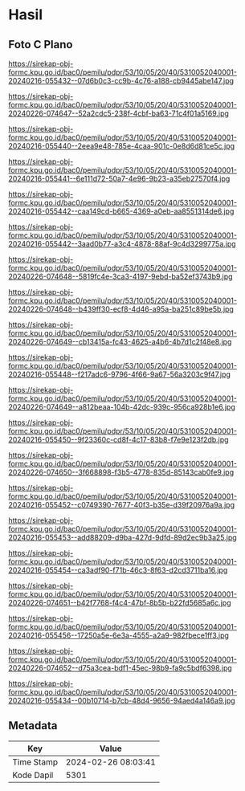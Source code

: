 # Hasil

## Foto C Plano

https://sirekap-obj-formc.kpu.go.id/bac0/pemilu/pdpr/53/10/05/20/40/5310052040001-20240216-055432--07d6b0c3-cc9b-4c76-a188-cb9445abe147.jpg

https://sirekap-obj-formc.kpu.go.id/bac0/pemilu/pdpr/53/10/05/20/40/5310052040001-20240226-074647--52a2cdc5-238f-4cbf-ba63-71c4f01a5169.jpg

https://sirekap-obj-formc.kpu.go.id/bac0/pemilu/pdpr/53/10/05/20/40/5310052040001-20240216-055440--2eea9e48-785e-4caa-901c-0e8d6d81ce5c.jpg

https://sirekap-obj-formc.kpu.go.id/bac0/pemilu/pdpr/53/10/05/20/40/5310052040001-20240216-055441--6e111d72-50a7-4e96-9b23-a35eb27570f4.jpg

https://sirekap-obj-formc.kpu.go.id/bac0/pemilu/pdpr/53/10/05/20/40/5310052040001-20240216-055442--caa149cd-b665-4369-a0eb-aa8551314de6.jpg

https://sirekap-obj-formc.kpu.go.id/bac0/pemilu/pdpr/53/10/05/20/40/5310052040001-20240216-055442--3aad0b77-a3c4-4878-88af-9c4d3299775a.jpg

https://sirekap-obj-formc.kpu.go.id/bac0/pemilu/pdpr/53/10/05/20/40/5310052040001-20240226-074648--5819fc4e-3ca3-4197-9ebd-ba52ef3743b9.jpg

https://sirekap-obj-formc.kpu.go.id/bac0/pemilu/pdpr/53/10/05/20/40/5310052040001-20240226-074648--b439ff30-ecf8-4d46-a95a-ba251c89be5b.jpg

https://sirekap-obj-formc.kpu.go.id/bac0/pemilu/pdpr/53/10/05/20/40/5310052040001-20240226-074649--cb13415a-fc43-4625-a4b6-4b7d1c2f48e8.jpg

https://sirekap-obj-formc.kpu.go.id/bac0/pemilu/pdpr/53/10/05/20/40/5310052040001-20240216-055448--f217adc6-9796-4f66-9a67-56a3203c9f47.jpg

https://sirekap-obj-formc.kpu.go.id/bac0/pemilu/pdpr/53/10/05/20/40/5310052040001-20240226-074649--a812beaa-104b-42dc-939c-956ca928b1e6.jpg

https://sirekap-obj-formc.kpu.go.id/bac0/pemilu/pdpr/53/10/05/20/40/5310052040001-20240216-055450--9f23360c-cd8f-4c17-83b8-f7e9e123f2db.jpg

https://sirekap-obj-formc.kpu.go.id/bac0/pemilu/pdpr/53/10/05/20/40/5310052040001-20240226-074650--3f668898-f3b5-4778-835d-85143cab0fe9.jpg

https://sirekap-obj-formc.kpu.go.id/bac0/pemilu/pdpr/53/10/05/20/40/5310052040001-20240216-055452--c0749390-7677-40f3-b35e-d39f20976a9a.jpg

https://sirekap-obj-formc.kpu.go.id/bac0/pemilu/pdpr/53/10/05/20/40/5310052040001-20240216-055453--add88209-d9ba-427d-9dfd-89d2ec9b3a25.jpg

https://sirekap-obj-formc.kpu.go.id/bac0/pemilu/pdpr/53/10/05/20/40/5310052040001-20240216-055454--ca3adf90-f71b-46c3-8f63-d2cd3711ba16.jpg

https://sirekap-obj-formc.kpu.go.id/bac0/pemilu/pdpr/53/10/05/20/40/5310052040001-20240226-074651--b42f7768-f4c4-47bf-8b5b-b22fd5685a6c.jpg

https://sirekap-obj-formc.kpu.go.id/bac0/pemilu/pdpr/53/10/05/20/40/5310052040001-20240216-055456--17250a5e-6e3a-4555-a2a9-982fbece1ff3.jpg

https://sirekap-obj-formc.kpu.go.id/bac0/pemilu/pdpr/53/10/05/20/40/5310052040001-20240226-074652--d75a3cea-bdf1-45ec-98b9-fa9c5bdf6398.jpg

https://sirekap-obj-formc.kpu.go.id/bac0/pemilu/pdpr/53/10/05/20/40/5310052040001-20240216-055434--00b10714-b7cb-48d4-9656-94aed4a146a9.jpg


## Metadata

| Key        | Value               |
| ---------- | ------------------- |
| Time Stamp | 2024-02-26 08:03:41 |
| Kode Dapil | 5301                |



